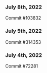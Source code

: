 ### July 8th, 2022

Commit #103832

### July 5th, 2022

Commit #314353


### July 4th, 2022

Commit #72281
